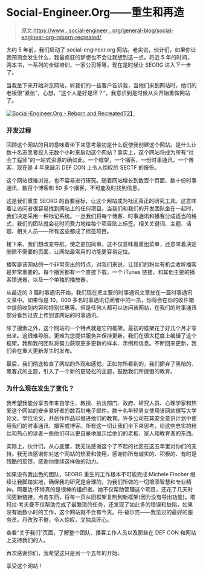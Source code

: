 # Social-Engineer.Org——重生和再造

> 原文:[https://www . social-engineer . org/general-blog/social-engineer-org-reborn-recreated/](https://www.social-engineer.org/general-blog/social-engineer-org-reborn-recreated/)

大约 5 年前，我们启动了 social-engineer.org 网站。老实说，伙计们，如果你让我预测会发生什么，我最疯狂的梦想也不会让我想到这一点。将近 5 年的时间，两本书，一系列的全球培训，一家公司等等，现在是时候让 SEORG 进入下一步了。

当我坐下来开始浏览网站，听我们的一些客户告诉我，当他们来到网站时，他们的老板很“紧张”，心想，“这个人是好是坏？”，我意识到是时候从头开始重做网站了。

[![Social-Engineer.Org - Reborn and Recreated](../Images/2504424b4c1a97f12268d2697a696742.png)T2】](https://www.social-engineer.org/wp-content/uploads/2014/04/seorg-reborn.png)

### **开发过程**

回顾这个网站的目的意味着坐下来思考最初是什么促使我创建这个网站。是什么让数十名志愿者投入无数个小时来启动这个网站？事实上，这个网站将成为所有“社会工程师”的一站式资源的确如此。一个框架，一个播客，一份时事通讯，一个博客，现在是 4 年来展示 DEF CON 上令人惊叹的 SECTF 的报告。

这个网站很难浏览，也不容易进行研究。随着网站增长到数百个页面、数十份时事通讯、数百个博客和 50 多个播客，不可能及时找到信息。

这是我们重生 SEORG 的首要目标，让这个网站成为社区真正的研究工具。这意味着让访问者很容易找到网站上的任何项目。当我们和我们的开发团队坐在一起时，我们决定采用一种标记系统。一旦我们将每个博客、时事通讯和播客分成适当的格式，我们的团队就会花时间费力地给每个项目贴上标签。相关关键词、主题、话题、相关人员——所有这些都成了标签项目。

接下来，我们想改变导航，使之更加简单。这不仅意味着重组菜单，还意味着决定删除不需要的页面，让网站最常用的功能更容易定位。

播客是该网站的一个非常突出的特点，对我们来说，让我们的粉丝有机会收听播客是非常重要的。每个播客都有一个直接下载，一个 iTunes 链接，和其他主要的播客馈送器，以及一个单独的播放器。

从最近的 3 篇时事通讯开始，我们现在把主要的时事通讯文章放在一篇时事通讯文章中。如果你是 10，000 多名时事通讯订阅者中的一员，你将会在你的收件箱中提前收到内容和特别优惠等。但是任何人都可以访问该网站，在我们的时事通讯部分看到过去上传到该网站的时事通讯。

除了搜索之外，这个网站的一个特点就是它的框架。最初的框架花了好几个月才写出来。这很难导航，更难为您提供服务并保持更新。我们在很大程度上编辑了这个框架。我和我的团队将努力获取更多更新的样本、示例和信息。不断回来更新，我们会在重大更新发生时发布。

最后，我们彻底检查了网站的外观和感觉。正如你所看到的，我们摒弃了黑暗的、黑客式的主题，引入了一个新的更轻松的主题，鼓励我们所提倡的教育。

### **为什么现在发生了变化？**

我希望我能分享去年来自学生、教授、执法部门、政府、研究人员、心理学家和热爱这个网站的安全爱好者的数百封电子邮件。数十名年轻男女使用该网站撰写大学论文、学位论文，并创作作品以推进他们的教育。许多公司在其安全意识计划中使用我们的时事通讯、播客或博客。所有这一切让我们坐下来思考，给这些忠实的粉丝和热心的读者一些他们可以更自豪地展示给他们的老板、家人和教育者的东西。

实际上，伙计们，从心底里，我无法感谢这个了不起的社区在这五年里对你们的支持。我无法感谢你对这个网站的热爱和使用，感谢你所有诚实的、积极的、有时是残酷的反馈，感谢你继续这样做的动力。

如果没有我出色的团队，SEORG 重生的工作根本不可能完成:Michele Fincher 继续让我脚踏实地，确保我的研究是合理的，为我们所做的一切增添智慧和专业精神。阿曼达·怀特真的是很棒的组织者。她不仅帮助管理这个项目，还花了几天时间更新链接，点击东西，将每一页从旧框架复制到新框架(因为没有导出功能)。塔玛拉·考夫曼不仅帮助完成了最繁琐的任务，还发现了如此多的错误和缺陷，如果没有她数小时的工作，这个网站就不会有今天。丹·福尔克——我见过的最好的服务员。丹孜孜不倦，令人惊叹，又独具匠心。

查看“关于我们”页面，了解整个团队、播客工作人员以及那些在 DEF CON 和网站上支持我们的人。

再次感谢你们，我希望这只是另一个五年的开始。

享受这个网站！